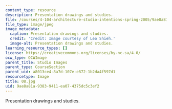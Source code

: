 ```yaml
---
content_type: resource
description: Presentation drawings and studies.
file: /courses/4-104-architecture-studio-intentions-spring-2005/9ae8a81a93839411ea074375dc5c3ef2_08.jpg
file_type: image/jpeg
image_metadata:
  caption: Presentation drawings and studies.
  credit: 'Credit: Image courtesy of Leo Shieh.'
  image-alt: Presentation drawings and studies.
learning_resource_types: []
license: https://creativecommons.org/licenses/by-nc-sa/4.0/
ocw_type: OCWImage
parent_title: Studio Images
parent_type: CourseSection
parent_uid: a8013ce4-8a7d-107e-e872-1b2da4f597d1
resourcetype: Image
title: 08.jpg
uid: 9ae8a81a-9383-9411-ea07-4375dc5c3ef2
---
```

Presentation drawings and studies.